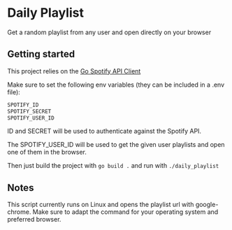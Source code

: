 # Daily Playlist

Get a random playlist from any user and open directly on your browser

## Getting started

This project relies on the [Go Spotify API Client](github.com/zmb3/spotify)

Make sure to set the following env variables (they can be included in a .env file):

```bash
SPOTIFY_ID
SPOTIFY_SECRET
SPOTIFY_USER_ID
```

ID and SECRET will be used to authenticate against the Spotify API.

The SPOTIFY_USER_ID will be used to get the given user playlists and open one of them in the browser.

Then just build the project with ```go build .``` and run with ```./daily_playlist```

## Notes

This script currently runs on Linux and opens the playlist url with google-chrome. Make sure to adapt the command for your operating system and preferred browser.

